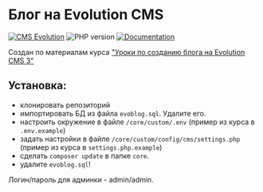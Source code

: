 # Блог на Evolution CMS

[![CMS Evolution](https://img.shields.io/badge/CMS-Evolution-brightgreen.svg)](https://github.com/evocms-community/evolution)  ![PHP version](https://img.shields.io/badge/PHP->=v7.4-green.svg?php=7.4) [![Documentation](https://img.shields.io/badge/Documentation-ready-green)](https://github.com/0test/lessons-evolution-blog)


Создан по материалам  курса ["Уроки по созданию блога на Evolution CMS 3"
](https://github.com/0test/lessons-evolution-blog)

## Установка:
* клонировать репозиторий
* импортировать БД из файла `evoblog.sql`. Удалите его.
* настроить окружение в файле `/core/custom/.env` (пример из курса в `.env.example`)
* задать настройки в файле `/core/custom/config/cms/settings.php`  (пример из курса в `settings.php.example`)
* сделать `composer update` в папке `core`.
* удалите `evoblog.sql`!

Логин/пароль для админки - admin/admin.